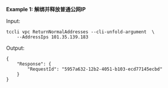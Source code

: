 **Example 1: 解绑并释放普通公网IP**



Input: 

```
tccli vpc ReturnNormalAddresses --cli-unfold-argument  \
    --AddressIps 101.35.139.183
```

Output: 
```
{
    "Response": {
        "RequestId": "5957a632-12b2-4051-b103-ecd77145ecbd"
    }
}
```

